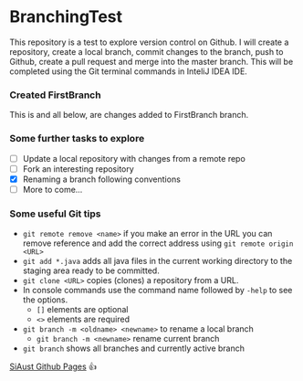  # BranchingTest
 This repository is a test to explore version control on Github.
 I will create a repository, 
 create a local branch, commit changes
 to the branch, push to Github, create a pull request
 and merge into the master branch. This will be completed
 using the Git terminal commands in InteliJ IDEA IDE.
 ### Created FirstBranch
 This is and all below, are changes added to FirstBranch branch.
 ### Some further tasks to explore
 - [ ] Update a local repository with changes from a remote repo
 - [ ] Fork an interesting repository
 - [X] Renaming a branch following conventions
 - [ ] More to come...
 
 ### Some useful Git tips
 - `git remote remove <name>` if you make an error in the URL you can remove
 reference and add the correct address using `git remote origin <URL>`
 - `git add *.java` adds all java files in the current working directory
 to the staging area ready to be committed.
 - `git clone <URL>` copies (clones) a repository from a URL.
 - In console commands use the command name followed by `-help` to
 see the options.
    - `[]` elements are optional
    - `<>` elements are required
- `git branch -m <oldname> <newname>` to rename a local branch
    - `git branch -m <newname>` rename current branch
- `git branch` shows all branches and currently active branch
    
[SiAust Github Pages](https://siaust.github.io) :+1: